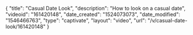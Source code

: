 {
    "title": "Casual Date Look",
    "description": "How to look on a casual date",
    "videoid": "161420148",
    "date_created": "1524073073",
    "date_modified": "1546466763",
    "type": "captivate",
    "layout": "video",
    "url": "\/v\/casual-date-look\/161420148"
}
